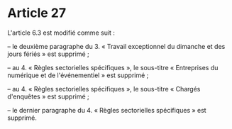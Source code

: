 # Article 27

L'article 6.3 est modifié comme suit : 

– le deuxième paragraphe du 3. « Travail exceptionnel du dimanche et des jours fériés » est supprimé ; 

– au 4. « Règles sectorielles spécifiques », le sous-titre « Entreprises du numérique et de l'événementiel » est supprimé ; 

– au 4. « Règles sectorielles spécifiques », le sous-titre « Chargés d'enquêtes » est supprimé ; 

– le dernier paragraphe du 4. « Règles sectorielles spécifiques » est supprimé.

